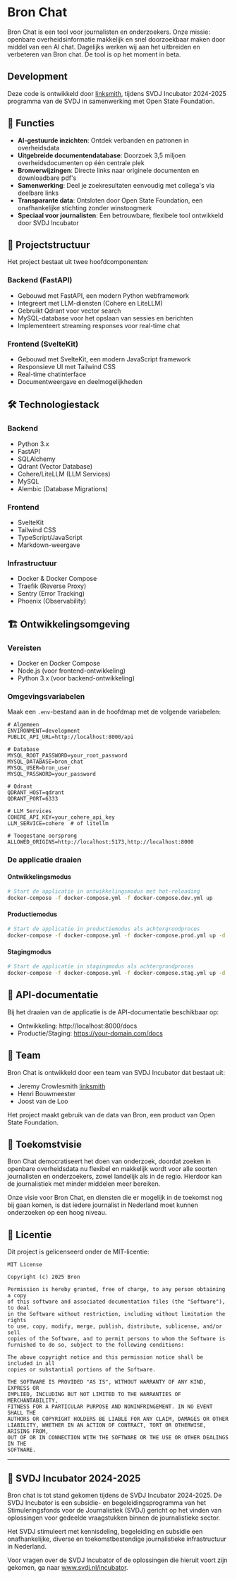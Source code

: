 # Bron Chat

Bron Chat is een tool voor journalisten en onderzoekers. Onze missie: openbare overheidsinformatie makkelijk en snel doorzoekbaar maken door middel van een AI chat. Dagelijks werken wij aan het uitbreiden en verbeteren van Bron chat. De tool is op het moment in beta.

## Development

Deze code is ontwikkeld door [linksmith](https://github.com/linksmith), tijdens SVDJ Incubator 2024-2025 programma van de SVDJ in samenwerking met Open State Foundation.

## 🌟 Functies

- **AI-gestuurde inzichten**: Ontdek verbanden en patronen in overheidsdata
- **Uitgebreide documentendatabase**: Doorzoek 3,5 miljoen overheidsdocumenten op één centrale plek
- **Bronverwijzingen**: Directe links naar originele documenten en downloadbare pdf's
- **Samenwerking**: Deel je zoekresultaten eenvoudig met collega's via deelbare links
- **Transparante data**: Ontsloten door Open State Foundation, een onafhankelijke stichting zonder winstoogmerk
- **Speciaal voor journalisten**: Een betrouwbare, flexibele tool ontwikkeld door SVDJ Incubator

## 🚀 Projectstructuur

Het project bestaat uit twee hoofdcomponenten:

### Backend (FastAPI)

- Gebouwd met FastAPI, een modern Python webframework
- Integreert met LLM-diensten (Cohere en LiteLLM)
- Gebruikt Qdrant voor vector search
- MySQL-database voor het opslaan van sessies en berichten
- Implementeert streaming responses voor real-time chat

### Frontend (SvelteKit)

- Gebouwd met SvelteKit, een modern JavaScript framework
- Responsieve UI met Tailwind CSS
- Real-time chatinterface
- Documentweergave en deelmogelijkheden

## 🛠️ Technologiestack

### Backend
- Python 3.x
- FastAPI
- SQLAlchemy
- Qdrant (Vector Database)
- Cohere/LiteLLM (LLM Services)
- MySQL
- Alembic (Database Migrations)

### Frontend
- SvelteKit
- Tailwind CSS
- TypeScript/JavaScript
- Markdown-weergave

### Infrastructuur
- Docker & Docker Compose
- Traefik (Reverse Proxy)
- Sentry (Error Tracking)
- Phoenix (Observability)

## 🏗️ Ontwikkelingsomgeving

### Vereisten
- Docker en Docker Compose
- Node.js (voor frontend-ontwikkeling)
- Python 3.x (voor backend-ontwikkeling)

### Omgevingsvariabelen
Maak een `.env`-bestand aan in de hoofdmap met de volgende variabelen:

```
# Algemeen
ENVIRONMENT=development
PUBLIC_API_URL=http://localhost:8000/api

# Database
MYSQL_ROOT_PASSWORD=your_root_password
MYSQL_DATABASE=bron_chat
MYSQL_USER=bron_user
MYSQL_PASSWORD=your_password

# Qdrant
QDRANT_HOST=qdrant
QDRANT_PORT=6333

# LLM Services
COHERE_API_KEY=your_cohere_api_key
LLM_SERVICE=cohere  # of litellm

# Toegestane oorsprong
ALLOWED_ORIGINS=http://localhost:5173,http://localhost:8000
```

### De applicatie draaien

#### Ontwikkelingsmodus
```bash
# Start de applicatie in ontwikkelingsmodus met hot-reloading
docker-compose -f docker-compose.yml -f docker-compose.dev.yml up
```

#### Productiemodus
```bash
# Start de applicatie in productiemodus als achtergrondproces
docker-compose -f docker-compose.yml -f docker-compose.prod.yml up -d
```

#### Stagingmodus
```bash
# Start de applicatie in stagingmodus als achtergrondproces
docker-compose -f docker-compose.yml -f docker-compose.stag.yml up -d
```

## 📝 API-documentatie

Bij het draaien van de applicatie is de API-documentatie beschikbaar op:
- Ontwikkeling: http://localhost:8000/docs
- Productie/Staging: https://your-domain.com/docs

## 👥 Team

Bron Chat is ontwikkeld door een team van SVDJ Incubator dat bestaat uit:
- Jeremy Crowlesmith [linksmith](https://github.com/linksmith)
- Henri Bouwmeester
- Joost van de Loo

Het project maakt gebruik van de data van Bron, een product van Open State Foundation.

## 🔮 Toekomstvisie

Bron Chat democratiseert het doen van onderzoek, doordat zoeken in openbare overheidsdata nu flexibel en makkelijk wordt voor alle soorten journalisten en onderzoekers, zowel landelijk als in de regio. Hierdoor kan de journalistiek met minder middelen meer bereiken.

Onze visie voor Bron Chat, en diensten die er mogelijk in de toekomst nog bij gaan komen, is dat iedere journalist in Nederland moet kunnen onderzoeken op een hoog niveau.

## 📄 Licentie

Dit project is gelicenseerd onder de MIT-licentie:

```
MIT License

Copyright (c) 2025 Bron

Permission is hereby granted, free of charge, to any person obtaining a copy
of this software and associated documentation files (the "Software"), to deal
in the Software without restriction, including without limitation the rights
to use, copy, modify, merge, publish, distribute, sublicense, and/or sell
copies of the Software, and to permit persons to whom the Software is
furnished to do so, subject to the following conditions:

The above copyright notice and this permission notice shall be included in all
copies or substantial portions of the Software.

THE SOFTWARE IS PROVIDED "AS IS", WITHOUT WARRANTY OF ANY KIND, EXPRESS OR
IMPLIED, INCLUDING BUT NOT LIMITED TO THE WARRANTIES OF MERCHANTABILITY,
FITNESS FOR A PARTICULAR PURPOSE AND NONINFRINGEMENT. IN NO EVENT SHALL THE
AUTHORS OR COPYRIGHT HOLDERS BE LIABLE FOR ANY CLAIM, DAMAGES OR OTHER
LIABILITY, WHETHER IN AN ACTION OF CONTRACT, TORT OR OTHERWISE, ARISING FROM,
OUT OF OR IN CONNECTION WITH THE SOFTWARE OR THE USE OR OTHER DEALINGS IN THE
SOFTWARE.
``` 


---

## 🤝 SVDJ Incubator 2024-2025

Bron chat is tot stand gekomen tijdens de SVDJ Incubator 2024-2025. De SVDJ Incubator is een subsidie- en begeleidingsprogramma van het Stimuleringsfonds voor de Journalistiek (SVDJ) gericht op het vinden van oplossingen voor gedeelde vraagstukken binnen de journalistieke sector. 

Het SVDJ stimuleert met kennisdeling, begeleiding en subsidie een onafhankelijke, diverse en toekomstbestendige journalistieke infrastructuur in Nederland. 

Voor vragen over de SVDJ Incubator of de oplossingen die hieruit voort zijn gekomen, ga naar www.svdj.nl/incubator. 